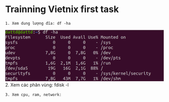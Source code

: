 # Trainning Vietnix first task    

    1. Xem dung lượng đĩa: df -ha
![check disk space in Linux](images/1_disk_check.png)
    2. Xem các phân vùng: fdisk -l

    3. Xem cpu, ram, network: 